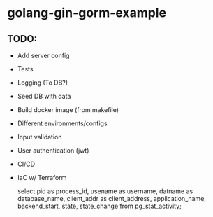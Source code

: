 # golang-gin-gorm-example

## TODO:

 - Add server config
 - Tests
 - Logging (To DB?)
 - Seed DB with data
 - Build docker image (from makefile)
 - Different environments/configs
 - Input validation
 - User authentication (jwt)
 - CI/CD
 - IaC w/ Terraform

    select pid as process_id,
        usename as username,
        datname as database_name,
        client_addr as client_address,
        application_name,
        backend_start,
        state,
        state_change
    from pg_stat_activity;